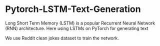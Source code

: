 # Pytorch-LSTM-Text-Generation
Long Short Term Memory (LSTM) is a popular Recurrent Neural Network (RNN) architecture. Here using LSTMs on PyTorch for generating text

We use Reddit clean jokes dataset to train the network.
